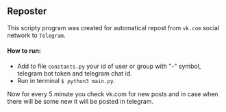 ## Reposter
This scripty program was created for automatical repost from `vk.com` social network to `Telegram`.

#### How to run:
  - Add to file `constants.py` your id of user or group with "-" symbol, telegram bot token and telegram chat id.
  - Run in terminal ```$ python3 main.py```.

Now for every 5 minute you check vk.com for new posts and in case when there will be some new it will be posted in telegram.
